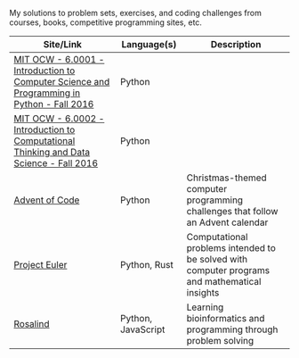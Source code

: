 My solutions to problem sets, exercises, and coding challenges from courses, books, competitive programming sites, etc.


| Site/Link                                                                                                                                                                                             | Language(s)  | Description                                                                                   |
|-------------------------------------------------------------------------------------------------------------------------------------------------------------------------------------------------------|--------------|-----------------------------------------------------------------------------------------------|
| [MIT OCW - 6.0001 - Introduction to Computer Science and Programming in Python - Fall 2016](https://ocw.mit.edu/courses/6-0001-introduction-to-computer-science-and-programming-in-python-fall-2016/) | Python       |                                                                                               |
| [MIT OCW - 6.0002 - Introduction to Computational Thinking and Data Science - Fall 2016](https://ocw.mit.edu/courses/6-0002-introduction-to-computational-thinking-and-data-science-fall-2016/)       | Python       |                                                                                               |
| [Advent of Code](https://adventofcode.com/)                                                                                                                                                           | Python       | Christmas-themed computer programming challenges that follow an Advent calendar               |
| [Project Euler](https://projecteuler.net/)                                                                                                                                                            | Python, Rust | Computational problems intended to be solved with computer programs and mathematical insights |
| [Rosalind](https://rosalind.info/)                                                                                                                                                                    | Python, JavaScript | Learning bioinformatics and programming through problem solving                               |


